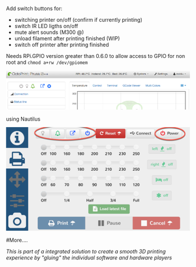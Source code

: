 Add switch buttons for:
- switching printer on/off (confirm if currently printing)
- switch  IR LED ligths on/off
- mute alert sounds (M300 @)
- unload filament after printing finished (WIP)
- switch off printer after printing finished

Needs RPi.GPIO version greater than 0.6.0 to allow access to GPIO for non root and `chmod a+rw /dev/gpiomem`


![screenshot](screenshot_1.png)

using Nautilus

![screenshot](screenshot_2.png)

#More....

_This is part of a integrated solution to create a smooth 3D printing experience by "gluing" the individual software and hardware players_

